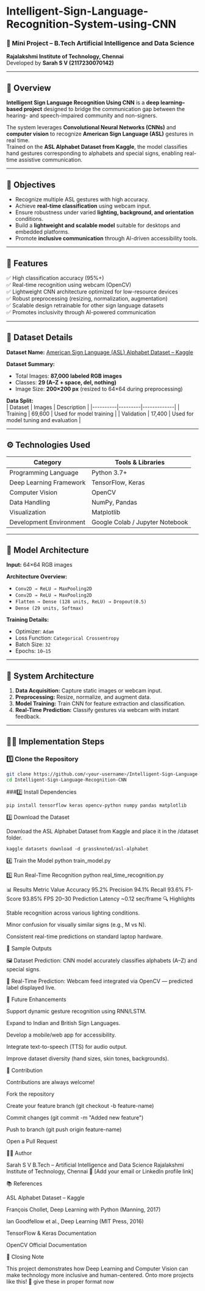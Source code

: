 # Intelligent-Sign-Language-Recognition-System-using-CNN 

### 🏫 Mini Project – B.Tech Artificial Intelligence and Data Science  
**Rajalakshmi Institute of Technology, Chennai**  
Developed by **Sarah S V (2117230070142)**  

---

## 📖 Overview  

**Intelligent Sign Language Recognition Using CNN** is a **deep learning–based project** designed to bridge the communication gap between the hearing- and speech-impaired community and non-signers.  

The system leverages **Convolutional Neural Networks (CNNs)** and **computer vision** to recognize **American Sign Language (ASL)** gestures in real time.  
Trained on the **ASL Alphabet Dataset from Kaggle**, the model classifies hand gestures corresponding to alphabets and special signs, enabling real-time assistive communication.

---

## 🎯 Objectives  

- Recognize multiple ASL gestures with high accuracy.  
- Achieve **real-time classification** using webcam input.  
- Ensure robustness under varied **lighting, background, and orientation** conditions.  
- Build a **lightweight and scalable model** suitable for desktops and embedded platforms.  
- Promote **inclusive communication** through AI-driven accessibility tools.  

---

## 🧩 Features  

✅ High classification accuracy (95%+)  
✅ Real-time recognition using webcam (OpenCV)  
✅ Lightweight CNN architecture optimized for low-resource devices  
✅ Robust preprocessing (resizing, normalization, augmentation)  
✅ Scalable design retrainable for other sign language datasets  
✅ Promotes inclusivity through AI-powered communication  

---

## 🧠 Dataset Details  

**Dataset Name:** [American Sign Language (ASL) Alphabet Dataset – Kaggle](https://www.kaggle.com/datasets/grassknoted/asl-alphabet)  

**Dataset Summary:**  
- Total Images: **87,000 labeled RGB images**  
- Classes: **29 (A–Z + space, del, nothing)**  
- Image Size: **200×200 px** (resized to 64×64 during preprocessing)  

**Data Split:**  
| Dataset | Images | Description |
|----------|---------|-------------|
| Training | 69,600 | Used for model training |
| Validation | 17,400 | Used for model tuning and evaluation |

---

## ⚙️ Technologies Used  

| Category | Tools & Libraries |
|-----------|------------------|
| Programming Language | Python 3.7+ |
| Deep Learning Framework | TensorFlow, Keras |
| Computer Vision | OpenCV |
| Data Handling | NumPy, Pandas |
| Visualization | Matplotlib |
| Development Environment | Google Colab / Jupyter Notebook |

---

## 🧮 Model Architecture  

**Input:** 64×64 RGB images  

**Architecture Overview:**  
- `Conv2D → ReLU → MaxPooling2D`  
- `Conv2D → ReLU → MaxPooling2D`  
- `Flatten → Dense (128 units, ReLU) → Dropout(0.5)`  
- `Dense (29 units, Softmax)`  

**Training Details:**  
- Optimizer: `Adam`  
- Loss Function: `Categorical Crossentropy`  
- Batch Size: `32`  
- Epochs: `10–15`  

---

## 🔧 System Architecture  

1. **Data Acquisition:** Capture static images or webcam input.  
2. **Preprocessing:** Resize, normalize, and augment data.  
3. **Model Training:** Train CNN for feature extraction and classification.  
4. **Real-Time Prediction:** Classify gestures via webcam with instant feedback.  

---

## 🧑‍💻 Implementation Steps  

### 1️⃣ Clone the Repository  
```bash
git clone https://github.com/<your-username>/Intelligent-Sign-Language-Recognition-CNN.git
cd Intelligent-Sign-Language-Recognition-CNN
```
###2️⃣ Install Dependencies
```
pip install tensorflow keras opencv-python numpy pandas matplotlib
```

3️⃣ Download the Dataset

Download the ASL Alphabet Dataset from Kaggle and place it in the /dataset folder.
```
kaggle datasets download -d grassknoted/asl-alphabet
```

4️⃣ Train the Model
python train_model.py

5️⃣ Run Real-Time Recognition
python real_time_recognition.py

📊 Results
Metric	Value
Accuracy	95.2%
Precision	94.1%
Recall	93.6%
F1-Score	93.85%
FPS	20–30
Prediction Latency	~0.12 sec/frame
🔍 Highlights

Stable recognition across various lighting conditions.

Minor confusion for visually similar signs (e.g., M vs N).

Consistent real-time predictions on standard laptop hardware.

🧪 Sample Outputs

🖼️ Dataset Prediction:
CNN model accurately classifies alphabets (A–Z) and special signs.

🎥 Real-Time Prediction:
Webcam feed integrated via OpenCV — predicted label displayed live.

🚀 Future Enhancements

Support dynamic gesture recognition using RNN/LSTM.

Expand to Indian and British Sign Languages.

Develop a mobile/web app for accessibility.

Integrate text-to-speech (TTS) for audio output.

Improve dataset diversity (hand sizes, skin tones, backgrounds).

🤝 Contribution

Contributions are always welcome!

Fork the repository

Create your feature branch (git checkout -b feature-name)

Commit changes (git commit -m "Added new feature")

Push to branch (git push origin feature-name)

Open a Pull Request

👩‍💻 Author

Sarah S V
B.Tech – Artificial Intelligence and Data Science
Rajalakshmi Institute of Technology, Chennai
📧 [Add your email or LinkedIn profile link]

📚 References

ASL Alphabet Dataset – Kaggle

François Chollet, Deep Learning with Python (Manning, 2017)

Ian Goodfellow et al., Deep Learning (MIT Press, 2016)

TensorFlow & Keras Documentation

OpenCV Official Documentation

💬 Closing Note

This project demonstrates how Deep Learning and Computer Vision can make technology more inclusive and human-centered.
Onto more projects like this! 🚀 give these in proper format now
